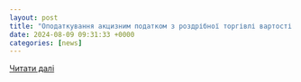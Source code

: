 ```yaml
---
layout: post
title: "Оподаткування акцизним податком з роздрібної торгівлі вартості реалізації товарів, які зіпсовано, знищено, втрачено або використано дл"
date: 2024-08-09 09:31:33 +0000
categories: [news]
---
```


[Читати далі](https://cv.tax.gov.ua/media-ark/news-ark/811022.html)
